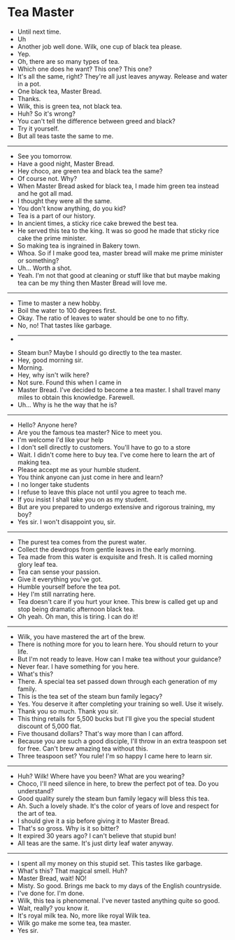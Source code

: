 # Tea Master

- Until next time.
- Uh
- Another job well done. Wilk, one cup of black tea please.
- Yep.
- Oh, there are so many types of tea.
- Which one does he want? This one? This one?
- It's all the same, right? They're all just leaves anyway. Release and water in a pot.
- One black tea, Master Bread.
- Thanks.
- Wilk, this is green tea, not black tea.
- Huh? So it's wrong?
- You can't tell the difference between greed and black?
- Try it yourself.
- But all teas taste the same to me.
***
- See you tomorrow.
- Have a good night, Master Bread.
- Hey choco, are green tea and black tea the same?
- Of course not. Why?
- When Master Bread asked for black tea, I made him green tea instead and he got all mad.
- I thought they were all the same.
- You don't know anything, do you kid?
- Tea is a part of our history.
- In ancient times, a sticky rice cake brewed the best tea.
- He served this tea to the king. It was so good he made that sticky rice cake the prime minister.
- So making tea is ingrained in Bakery town.
- Whoa. So if I make good tea, master bread will make me prime minister or something?
- Uh... Worth a shot.
- Yeah. I'm not that good at cleaning or stuff like that but maybe making tea can be my thing then Master Bread will love me.
***
- Time to master a new hobby.
- Boil the water to 100 degrees first.
- Okay. The ratio of leaves to water should be one to no fifty.
- No, no! That tastes like garbage.
- ***
- Steam bun? Maybe I should go directly to the tea master.
- Hey, good morning sir.
- Morning.
- Hey, why isn't wilk here?
- Not sure. Found this when I came in
- Master Bread. I've decided to become a tea master. I shall travel many miles to obtain this knowledge. Farewell.
- Uh... Why is he the way that he is?
***
- Hello? Anyone here?
- Are you the famous tea master? Nice to meet you.
- I'm welcome I'd like your help
- I don't sell directly to customers. You'll have to go to a store
- Wait. I didn't come here to buy tea. I've come here to learn the art of making tea.
- Please accept me as your humble student.
- You think anyone can just come in here and learn?
- I no longer take students
- I refuse to leave this place not until you agree to teach me.
- If you insist I shall take you on as my student.
- But are you prepared to undergo extensive and rigorous training, my boy?
- Yes sir. I won't disappoint you, sir.
***
- The purest tea comes from the purest water.
- Collect the dewdrops from gentle leaves in the early morning.
- Tea made from this water is exquisite and fresh. It is called morning glory leaf tea.
- Tea can sense your passion.
- Give it everything you've got.
- Humble yourself before the tea pot.
- Hey I'm still narrating here.
- Tea doesn't care if you hurt your knee. This brew is called get up and stop being dramatic afternoon black tea.
- Oh yeah. Oh man, this is tiring. I can do it!
***
- Wilk, you have mastered the art of the brew.
- There is nothing more for you to learn here. You should return to your life.
- But I'm not ready to leave. How can I make tea without your guidance?
- Never fear. I have something for you here.
- What's this?
- There. A special tea set passed down through each generation of my family.
- This is the tea set of the steam bun family legacy?
- Yes. You deserve it after completing your training so well. Use it wisely.
- Thank you so much. Thank you sir.
- This thing retails for 5,500 bucks but I'll give you the special student discount of 5,000 flat.
- Five thousand dollars? That's way more than I can afford.
- Because you are such a good disciple, I'll throw in an extra teaspoon set for free. Can't brew amazing tea without this.
- Three teaspoon set? You rule! I'm so happy I came here to learn sir.
***
- Huh? Wilk! Where have you been? What are you wearing?
- Choco, I'll need silence in here, to brew the perfect pot of tea. Do you understand?
- Good quality surely the steam bun family legacy will bless this tea.
- Ah. Such a lovely shade. It's the color of years of love and respect for the art of tea.
- I should give it a sip before giving it to Master Bread.
- That's so gross. Why is it so bitter?
- It expired 30 years ago? I can't believe that stupid bun!
- All teas are the same. It's just dirty leaf water anyway.
***
- I spent all my money on this stupid set. This tastes like garbage.
- What's this? That magical smell. Huh?
- Master Bread, wait! NO!
- Misty. So good. Brings me back to my days of the English countryside.
- I've done for. I'm done.
- Wilk, this tea is phenomenal. I've never tasted anything quite so good.
- Wait, really? you know it.
- It's royal milk tea. No, more like royal Wilk tea.
- Wilk go make me some tea, tea master.
- Yes sir.
